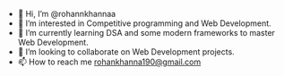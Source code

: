 - 👋 Hi, I’m @rohannkhannaa
- 👀 I’m interested in Competitive programming and Web Development.
- 🌱 I’m currently learning DSA and some modern frameworks to master Web Development.
- 💞️ I’m looking to collaborate on Web Development projects.
- 📫 How to reach me rohankhanna190@gmail.com

<!---
rohannkhannaa/rohannkhannaa is a ✨ special ✨ repository because its `README.md` (this file) appears on your GitHub profile.
You can click the Preview link to take a look at your changes.
--->

